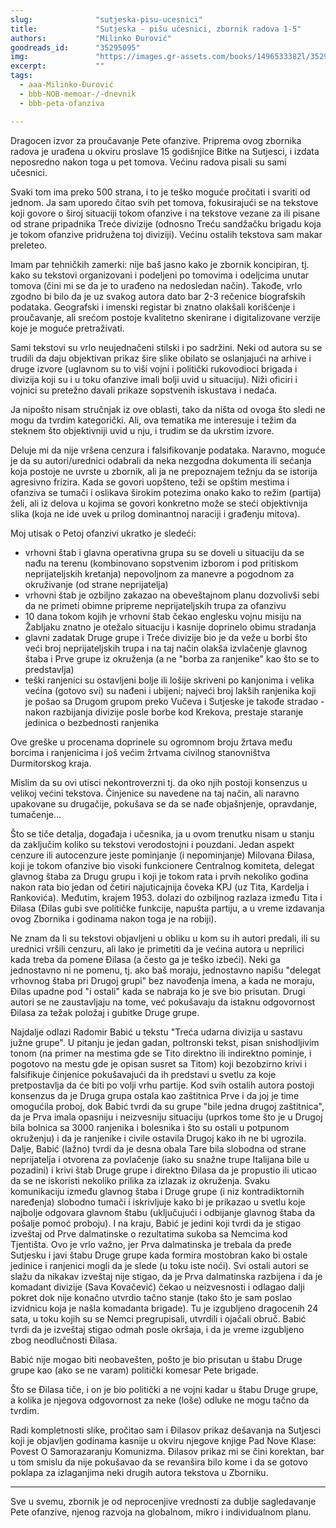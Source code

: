 ```yaml
---
slug:              "sutjeska-pisu-ucesnici"
title:             "Sutjeska - pišu učesnici, zbornik radova 1-5"
authors:           "Milinko Đurović"
goodreads_id:      "35295095"
img:               "https://images.gr-assets.com/books/1496533382l/35295095.jpg"
excerpt:           ""
tags:
  - aaa-Milinko-Đurović
  - bbb-NOB-memoar-/-dnevnik
  - bbb-peta-ofanziva

---
```


Dragocen izvor za proučavanje Pete ofanzive. Priprema ovog zbornika radova je urađena u okviru proslave 15 godišnjice 
Bitke na Sutjesci, i izdata neposredno nakon toga u pet tomova. Većinu radova pisali su sami učesnici.

Svaki tom ima preko 500 strana, i to je teško moguće pročitati i svariti od jednom. Ja sam uporedo čitao svih pet 
tomova, fokusirajući se na tekstove koji govore o široj situaciji tokom ofanzive i na tekstove vezane za ili pisane od 
strane pripadnika Treće divizije (odnosno Treću sandžačku brigadu koja je tokom ofanzive pridružena toj diviziji). 
Većinu ostalih tekstova sam makar preleteo.

Imam par tehničkih zamerki: nije baš jasno kako je zbornik koncipiran, tj. kako su tekstovi organizovani i podeljeni po 
tomovima i odeljcima unutar tomova (čini mi se da je to urađeno na nedosledan način). Takođe, vrlo zgodno bi bilo da je 
uz svakog autora dato bar 2-3 rečenice biografskih podataka. Geografski i imenski registar bi znatno olakšali korišćenje 
i proučavanje, ali srećom postoje kvalitetno skenirane i digitalizovane verzije koje je moguće pretraživati.


Sami tekstovi su vrlo neujednačeni stilski i po sadržini. Neki od autora su se trudili da daju objektivan prikaz šire 
slike obilato se oslanjajući na arhive i druge izvore (uglavnom su to viši vojni i politički rukovodioci brigada i 
divizija koji su i u toku ofanzive imali bolji uvid u situaciju). Niži oficiri i vojnici su pretežno davali prikaze 
sopstvenih iskustava i nedaća.

Ja nipošto nisam stručnjak iz ove oblasti, tako da ništa od ovoga što sledi ne mogu da tvrdim kategorički. Ali, ova 
tematika me interesuje i težim da steknem što objektivniji uvid u nju, i trudim se da ukrstim izvore.

Deluje mi da nije vršena cenzura i falsifikovanje podataka. Naravno, moguće je da su autori/urednici odabrali da neka 
nezgodna dokumenta ili sećanja koja postoje ne uvrste u zbornik, ali ja ne prepoznajem težnju da se istorija agresivno 
frizira. Kada se govori uopšteno, teži se opštim mestima i ofanziva se tumači i oslikava širokim potezima onako kako to 
režim (partija) želi, ali iz delova u kojima se govori konkretno može se steći objektivnija slika (koja ne ide uvek u 
prilog dominantnoj naraciji i građenju mitova).

Moj utisak o Petoj ofanzivi ukratko je sledeći:

- vrhovni štab i glavna operativna grupa su se doveli u situaciju da se nađu na terenu (kombinovano sopstvenim izborom i pod pritiskom neprijateljskih kretanja) nepovoljnom za manevre a pogodnom za okruživanje (od strane neprijatelja)
- vrhovni štab je ozbiljno zakazao na obeveštajnom planu dozvolivši sebi da ne primeti obimne pripreme neprijateljskih trupa za ofanzivu
- 10 dana tokom kojih je vrhovni štab čekao englesku vojnu misiju na Žabljaku znatno je otežalo situaciju i kasnije doprinelo obimu stradanja
- glavni zadatak Druge grupe i Treće divizije bio je da veže u borbi što veći broj neprijateljskih trupa i na taj način olakša izvlačenje glavnog štaba i Prve grupe iz okruženja (a ne "borba za ranjenike" kao što se to predstavlja)
- teški ranjenici su ostavljeni bolje ili lošije skriveni po kanjonima i velika većina (gotovo svi) su nađeni i ubijeni; najveći broj lakših ranjenika koji je pošao sa Drugom grupom preko Vučeva i Sutjeske je takođe stradao - nakon razbijanja divizije posle borbe kod Krekova, prestaje staranje jedinica o bezbednosti ranjenika

Ove greške u procenama doprinele su ogromnom broju žrtava među borcima i ranjenicima i još većim žrtvama civilnog 
stanovništva Durmitorskog kraja.

Mislim da su ovi utisci nekontroverzni tj. da oko njih postoji konsenzus u velikoj većini tekstova. Činjenice su 
navedene na taj način, ali naravno upakovane su drugačije, pokušava se da se nađe objašnjenje, opravdanje, tumačenje...


Što se tiče detalja, događaja i učesnika, ja u ovom trenutku nisam u stanju da zaključim koliko su tekstovi 
verodostojni i pouzdani. Jedan aspekt cenzure ili autocenzure jeste pominjanje (i nepominjanje) Milovana Đilasa, koji 
je tokom ofanzive bio visoki funkcionere Centralnog komiteta, delegat glavnog štaba za Drugu grupu i koji je tokom rata 
i prvih nekoliko godina nakon rata bio jedan od četiri najuticajnija čoveka KPJ (uz Tita, Kardelja i Rankovića). 
Međutim, krajem 1953. dolazi do ozbiljnog razlaza između Tita i Đilasa (Đilas gubi sve političke funkcije, napušta 
partiju, a u vreme izdavanja ovog Zbornika i godinama nakon toga je na robiji).

Ne znam da li su tekstovi objavljeni u obliku u kom su ih autori predali, ili su urednici vršili cenzuru, ali lako je 
primetiti da je većina autora u neprilici kada treba da pomene Đilasa (a često ga je teško izbeći). Neki ga jednostavno 
ni ne pomenu, tj. ako baš moraju, jednostavno napišu "delegat vrhovnog štaba pri Drugoj grupi" bez navođenja imena, a 
kada ne moraju, Đilas upadne pod "i ostali" kada se nabraja ko je sve bio prisutan. Drugi autori se ne zaustavljaju na 
tome, već pokušavaju da istaknu odgovornost Đilasa za težak položaj i gubitke Druge grupe.

Najdalje odlazi Radomir Babić u tekstu "Treća udarna divizija u sastavu južne grupe". U pitanju je jedan gadan, 
poltronski tekst, pisan snishodljivim tonom (na primer na mestima gde se Tito direktno ili indirektno pominje, i 
pogotovo na mestu gde je opisan susret sa Titom) koji bezobzirno krivi i falsifikuje činjenice pokušavajući da ih 
predstavi u svetlu za koje pretpostavlja da će biti po volji vrhu partije. Kod svih ostalih autora postoji konsenzus da 
je Druga grupa ostala kao zaštitnica Prve i da joj je time omogućila proboj, dok Babić tvrdi da su grupe "bile jedna 
drugoj zaštitnica", da je Prva imala opasniju i neizvesniju situaciju (uprkos tome što je u Drugoj bila bolnica sa 3000 
ranjenika i bolesnika i što su ostali u potpunom okruženju) i da je ranjenike i civile ostavila Drugoj kako ih ne bi 
ugrozila. Dalje, Babić (lažno) tvrdi da je desna obala Tare bila slobodna od strane neprijatelja i otvorena za 
povlačenje (iako su snažne trupe Italijana bile u pozadini) i krivi štab Druge grupe i direktno Đilasa da je propustio 
ili uticao da se ne iskoristi nekoliko prilika za izlazak iz okruženja. Svaku komunikaciju između glavnog štaba i Druge 
grupe (i niz kontradiktornih naređenja) slobodno tumači i iskrivljuje kako bi je prikazao u svetlu koje najbolje 
odgovara glavnom štabu (uključujući i odbijanje glavnog štaba da pošalje pomoć proboju). I na kraju, Babić je jedini 
koji tvrdi da je stigao izveštaj od Prve dalmatinske o rezultatima sukoba sa Nemcima kod Tjentišta. Ovo je vrlo važno, 
jer Prva dalmatinska je trebala da pređe Sutjesku i javi štabu Druge grupe kada formira mostobran kako bi ostale 
jedinice i ranjenici mogli da je slede (u toku iste noći). Svi ostali autori se slažu da nikakav izveštaj nije stigao, 
da je Prva dalmatinska razbijena i da je komadant divizije (Sava Kovačević) čekao u neizvesnosti i odlagao dalji pokret 
dok nije konačno utvrdio tačno stanje (tako što je sam poslao izvidnicu koja je našla komadanta brigade). Tu je 
izgubljeno dragocenih 24 sata, u toku kojih su se Nemci pregrupisali, utvrdili i ojačali obruč. Babić tvrdi da je 
izveštaj stigao odmah posle okršaja, i da je vreme izgubljeno zbog neodlučnosti Đilasa.

Babić nije mogao biti neobavešten, pošto je bio prisutan u štabu Druge grupe kao (ako se ne varam) politički komesar 
Pete brigade.

Što se Đilasa tiče, i on je bio politički a ne vojni kadar u štabu Druge grupe, a kolika je njegova odgovornost za 
neke (loše) odluke ne mogu tačno da tvrdim.

Radi kompletnosti slike, pročitao sam i Đilasov prikaz dešavanja na Sutjesci koji je objavljen godinama kasnije u okviru 
njegove knjige Pad Nove Klase: Povest O Samorazaranju Komunizma. Đilasov prikaz mi se čini korektan, bar u tom smislu da 
nije pokušavao da se revanšira bilo kome i da se gotovo poklapa za izlaganjima neki drugih autora tekstova u Zborniku.

***

Sve u svemu, zbornik je od neprocenjive vrednosti za dublje sagledavanje Pete ofanzive, njenog razvoja na globalnom, 
mikro i individualnom planu.